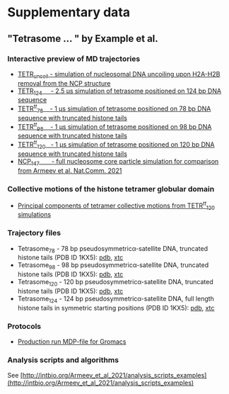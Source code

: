 # Supplementary data
## "Tetrasome ... " by Example et al.

### Interactive preview of MD trajectories
- [TETR<sub>uncoil</sub> - simulation of nucleosomal DNA uncoiling upon H2A-H2B removal from the NCP structure]()
- [TETR<sub>124</sub>  &nbsp;&nbsp;&nbsp;  - 2.5 µs simulation of tetrasome positioned on 124 bp DNA sequence](Tetrasome124_trj_preview)
- [TETR<sup><i>tt</i></sup><sub>78</sub> &nbsp;&nbsp; - 1 µs simulation of tetrasome positioned on 78 bp DNA sequence with truncated histone tails](Tetrasome80_trj_preview)
- [TETR<sup><i>tt</i></sup><sub>98</sub> &nbsp;&nbsp; - 1 µs simulation of tetrasome positioned on 98 bp DNA sequence with truncated histone tails](Tetrasome100_trj_preview)
- [TETR<sup><i>tt</i></sup><sub>120</sub> &nbsp; - 1 µs simulation of tetrasome positioned on 120 bp DNA sequence with truncated histone tails](Tetrasome120_trj_preview)
- [NCP<sub>147</sub> &nbsp;&nbsp;&nbsp;&nbsp;&nbsp;&nbsp;- full nucleosome core particle simulation for comparison from Armeev et al. Nat.Comm. 2021](../Armeev_et_al_2021/NCP147_trj_preview) 

### Collective motions of the histone tetramer globular domain 
- [Principal components of tetramer collective motions from TETR<sup><i>tt</i></sup><sub>120</sub> simulations](Tetrasome_CVs) 

### Trajectory files
- Tetrasome<sub>78</sub> - 78 bp pseudosymmetricα-satellite DNA, truncated histone tails (PDB ID 1KX5): [pdb](trj/h3-h4_2_tm_80DNA_for_web.pdb), [xtc](trj/h3-h4_2_tm_80DNA_for_web.xtc)
- Tetrasome<sub>98</sub> - 98 bp pseudosymmetricα-satellite DNA, truncated histone tails (PDB ID 1KX5): [pdb](trj/h3-h4_2_tm_100DNA_for_web.pdb), [xtc](trj/h3-h4_2_tm_100DNA_for_web.xtc)
- Tetrasome<sub>120</sub> - 120 bp pseudosymmetricα-satellite DNA, truncated histone tails (PDB ID 1KX5): [pdb](trj/h3-h4_2_tm_120DNA_for_web.pdb), [xtc](trj/h3-h4_2_tm_120DNA_for_web.xtc)
- Tetrasome<sub>124</sub> - 124 bp pseudosymmetricα-satellite DNA, full length histone tails in symmetric starting positions (PDB ID 1KX5): [pdb](trj/1kx5_tetrasome_124_tails_for_web.pdb), [xtc](trj/1kx5_tetrasome_124_tails_for_web.xtc)

### Protocols
- [Production run MDP-file for Gromacs](MD_production_protocol.mdp)

### Analysis scripts and algorithms
See [http://intbio.org/Armeev_et_al_2021/analysis_scripts_examples](http://intbio.org/Armeev_et_al_2021/analysis_scripts_examples)

